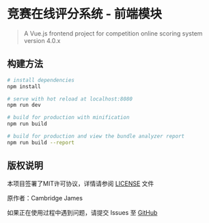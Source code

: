 # 竞赛在线评分系统 - 前端模块

> A Vue.js frontend project for competition online scoring system version 4.0.x

## 构建方法

``` bash
# install dependencies
npm install

# serve with hot reload at localhost:8080
npm run dev

# build for production with minification
npm run build

# build for production and view the bundle analyzer report
npm run build --report
```

## 版权说明

本项目签署了MIT许可协议，详情请参阅 [LICENSE](./LICENSE) 文件

原作者：Cambridge James

如果正在使用过程中遇到问题，请提交 Issues 至 [GitHub](https://github.com/cambridgejames/coss4-server/issues)
